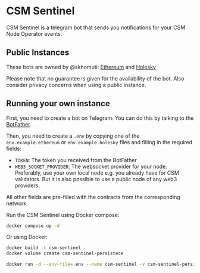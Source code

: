 # CSM Sentinel

CSM Sentinel is a telegram bot that sends you notifications for your CSM Node Operator events.

## Public Instances
These bots are owned by @skhomuti: [Ethereum](https://t.me/CSMSentinel_bot) and [Holesky](https://t.me/CSMSentinelHolesky_bot) 

Please note that no guarantee is given for the availability of the bot.
Also consider privacy concerns when using a public instance.

## Running your own instance 

First, you need to create a bot on Telegram. You can do this by talking to the [BotFather](https://t.me/botfather).

Then, you need to create a `.env` by copying one of the `env.example.ethereum` or `env.example.holesky` files and filling in the required fields:
- `TOKEN`: The token you received from the BotFather
- `WEB3_SOCKET_PROVIDER`: The websocket provider for your node. 
Preferably, use your own local node e.g. you already have for CSM validators.
But it is also possible to use a public node of any web3 providers.

All other fields are pre-filled with the contracts from the corresponding network.

Run the CSM Sentinel using Docker compose:

```bash
docker compose up -d
```

Or using Docker:

```bash
docker build -t csm-sentinel .
docker volume create csm-sentinel-persistece

docker run -d --env-file=.env --name csm-sentinel -v csm-sentinel-persistent:/app/.storage csm-sentinel
```
